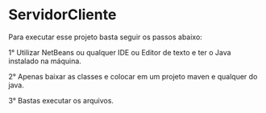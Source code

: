 # ServidorCliente

Para executar esse projeto basta seguir os passos abaixo:

1° Utilizar NetBeans ou qualquer IDE ou Editor de texto e ter o Java instalado na máquina.

2° Apenas baixar as classes e colocar em um projeto maven e qualquer do java.

3° Bastas executar os arquivos.
